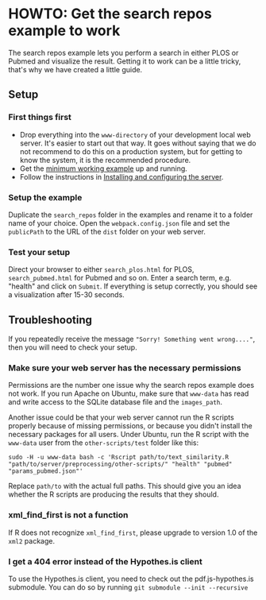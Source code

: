 # HOWTO: Get the search repos example to work

The search repos example lets you perform a search in either PLOS or Pubmed and visualize the result. Getting it to work can be a little tricky, that's why we have created a little guide.

## Setup

### First things first

+ Drop everything into the `www-directory` of your development local web server. It's easier to start out that way. It goes without saying that we do not recommend to do this on a production system, but for getting to know the system, it is the recommended procedure.
+ Get the [minimum working example](../README.md#getting-started) up and running.
+ Follow the instructions in [Installing and configuring the server](server_config.md).

### Setup the example

Duplicate the `search_repos` folder in the examples and rename it to a folder name of your choice. Open the `webpack.config.json` file and set the `publicPath` to the URL of the `dist` folder on your web server.

### Test your setup

Direct your browser to either `search_plos.html` for PLOS, `search_pubmed.html` for Pubmed and so on. Enter a search term, e.g. "health" and click on `Submit`. If everything is setup correctly, you should see a visualization after 15-30 seconds.

## Troubleshooting

If you repeatedly receive the message `"Sorry! Something went wrong...."`, then you will need to check your setup.

### Make sure your web server has the necessary permissions

Permissions are the number one issue why the search repos example does not work. If you run Apache on Ubuntu, make sure that `www-data` has read and write access to the SQLite database file and the `images_path`. 

Another issue could be that your web server cannot run the R scripts properly because of missing permissions, or because you didn't install the necessary packages for all users. Under Ubuntu, run the R script with the `www-data` user from the `other-scripts/test` folder like this:

	sudo -H -u www-data bash -c 'Rscript path/to/text_similarity.R "path/to/server/preprocessing/other-scripts/" "health" "pubmed" "params_pubmed.json"'

Replace `path/to` with the actual full paths. This should give you an idea whether the R scripts are producing the results that they should.

### xml_find_first is not a function

If R does not recognize `xml_find_first`, please upgrade to version 1.0 of the `xml2` package.

### I get a 404 error instead of the Hypothes.is client
To use the Hypothes.is client, you need to check out the pdf.js-hypothes.is submodule. You can do so by running
`git submodule --init --recursive`